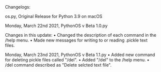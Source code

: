 Changelogs:

os.py, Original Release for Python 3.9 on macOS

Monday, March 22nd 2021, PythonOS v Beta 1.0.py

  Changes in this update:
  • Changed the description of each command in the /help menu.
  • Made new messages for writing to or reading .pickle text files.
  
Monday, March 23nd 2021, PythonOS v Beta 1.1.py
  • Added new command for deleting pickle files called "/del".
  • Added "/del" to the /help menu.
  • /del command described as "Delete selcted text file".
